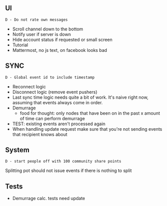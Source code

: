 ## UI
    D - Do not rate own messages
- Scroll channel down to the bottom
- Notify user if server is down
- Hide account status if requested or small screen
- Tutorial
- Mattermost, no js text, on facebook looks bad

## SYNC
    D - Global event id to include timestamp
- Reconnect logic
- Disconnect logic (remove event pushers)
- Last sync time logic needs quite a bit of work. It's naive right now, assuming that events always come in order.
- Demurrage
    * food for thought: only nodes that have been on in the past x amount of time can perform demurrage
- TEST: existing events aren't processed again
- When handling update request make sure that you're not sending events that recipient knows about

## System
    D - start people off with 100 community share points
Splitting pot should not issue events if there is nothing to split

## Tests
- Demurrage calc. tests need update
